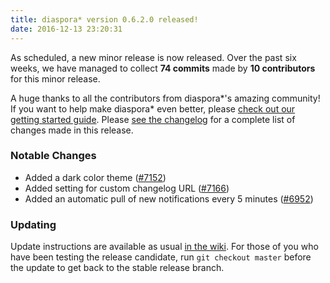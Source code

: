 ```yaml
---
title: diaspora* version 0.6.2.0 released!
date: 2016-12-13 23:20:31
---
```


As scheduled, a new minor release is now released. Over the past six weeks, we have managed to collect **74 commits** made by **10 contributors** for this minor release.

A huge thanks to all the contributors from diaspora\*'s amazing community! If you want to help make diaspora* even better, please [check out our getting started guide](https://wiki.diasporafoundation.org/Getting_started_with_contributing). Please [see the changelog](https://github.com/diaspora/diaspora/releases/tag/v0.6.2.0) for a complete list of changes made in this release.

### Notable Changes

* Added a dark color theme ([#7152](https://github.com/diaspora/diaspora/pull/7152))
* Added setting for custom changelog URL ([#7166](https://github.com/diaspora/diaspora/pull/7166))
* Added an automatic pull of new notifications every 5 minutes ([#6952](https://github.com/diaspora/diaspora/pull/6952))


### Updating

Update instructions are available as usual [in the wiki](https://wiki.diasporafoundation.org/Updating). For those of you who have been testing the release candidate, run `git checkout master` before the update to get back to the stable release branch.
